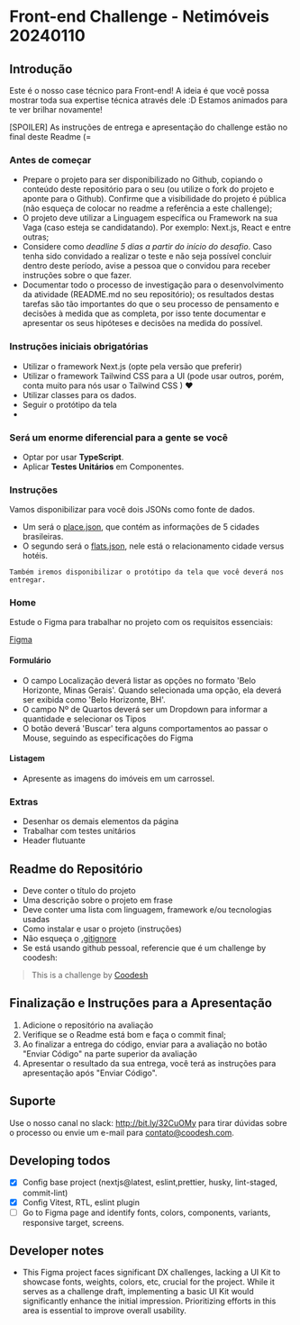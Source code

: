 # Front-end Challenge - Netimóveis 20240110

## Introdução

Este é o nosso case técnico para Front-end! A ideia é que você possa mostrar toda sua expertise técnica através dele :D
Estamos animados para te ver brilhar novamente!

[SPOILER] As instruções de entrega e apresentação do challenge estão no final deste Readme (=

### Antes de começar

- Prepare o projeto para ser disponibilizado no Github, copiando o conteúdo deste repositório para o seu (ou utilize o fork do projeto e aponte para o Github). Confirme que a visibilidade do projeto é pública (não esqueça de colocar no readme a referência a este challenge);
- O projeto deve utilizar a Linguagem específica ou Framework na sua Vaga (caso esteja se candidatando). Por exemplo: Next.js, React e entre outras;
- Considere como _deadline 5 dias a partir do início do desafio_. Caso tenha sido convidado a realizar o teste e não seja possível concluir dentro deste período, avise a pessoa que o convidou para receber instruções sobre o que fazer.
- Documentar todo o processo de investigação para o desenvolvimento da atividade (README.md no seu repositório); os resultados destas tarefas são tão importantes do que o seu processo de pensamento e decisões à medida que as completa, por isso tente documentar e apresentar os seus hipóteses e decisões na medida do possível.

### Instruções iniciais obrigatórias

- Utilizar o framework Next.js (opte pela versão que preferir)
- Utilizar o framework Tailwind CSS para a UI (pode usar outros, porém, conta muito para nós usar o Tailwind CSS ) ♥
- Utilizar classes para os dados.
- Seguir o protótipo da tela
-

### Será um enorme **diferencial** para a gente se você

- Optar por usar **TypeScript**.
- Aplicar **Testes Unitários** em Componentes.

### Instruções

Vamos disponibilizar para você dois JSONs como fonte de dados.

- Um será o [place.json](./assets/place.json), que contém as informações de 5 cidades brasileiras.
- O segundo será o [flats.json](./assets/flats.json), nele está o relacionamento cidade versus hotéis.

`Também iremos disponibilizar o protótipo da tela que você deverá nos entregar.`

### Home

Estude o Figma para trabalhar no projeto com os requisitos essenciais:

[Figma](https://www.figma.com/file/Bbwa2wakxxcUMZB4Y4nXke/Teste-Coodesh?type=design&t=gJx1Cj6soxAtWvks-6)

#### Formulário

- O campo Localização deverá listar as opções no formato 'Belo Horizonte, Minas Gerais'. Quando selecionada uma opção, ela deverá ser exibida como 'Belo Horizonte, BH'.
- O campo Nº de Quartos deverá ser um Dropdown para informar a quantidade e selecionar os Tipos
- O botão deverá 'Buscar' tera alguns comportamentos ao passar o Mouse, seguindo as especificações do Figma

#### Listagem

- Apresente as imagens do imóveis em um carrossel.

### Extras

- Desenhar os demais elementos da página
- Trabalhar com testes unitários
- Header flutuante

## Readme do Repositório

- Deve conter o título do projeto
- Uma descrição sobre o projeto em frase
- Deve conter uma lista com linguagem, framework e/ou tecnologias usadas
- Como instalar e usar o projeto (instruções)
- Não esqueça o [.gitignore](https://www.toptal.com/developers/gitignore)
- Se está usando github pessoal, referencie que é um challenge by coodesh:

> This is a challenge by [Coodesh](https://coodesh.com/)

## Finalização e Instruções para a Apresentação

1. Adicione o repositório na avaliação
2. Verifique se o Readme está bom e faça o commit final;
3. Ao finalizar a entrega do código, enviar para a avaliação no botão "Enviar Código" na parte superior da avaliação
4. Apresentar o resultado da sua entrega, você terá as instruções para apresentação após "Enviar Código".

## Suporte

Use o nosso canal no slack: http://bit.ly/32CuOMy para tirar dúvidas sobre o processo ou envie um e-mail para contato@coodesh.com.

## Developing todos

- [x] Config base project (nextjs@latest, eslint,prettier, husky, lint-staged, commit-lint)
- [x] Config Vitest, RTL, eslint plugin
- [ ] Go to Figma page and identify fonts, colors, components, variants, responsive target, screens.

## Developer notes

- This Figma project faces significant DX challenges, lacking a UI Kit to showcase fonts, weights, colors, etc, crucial for the project. While it serves as a challenge draft, implementing a basic UI Kit would significantly enhance the initial impression. Prioritizing efforts in this area is essential to improve overall usability.
